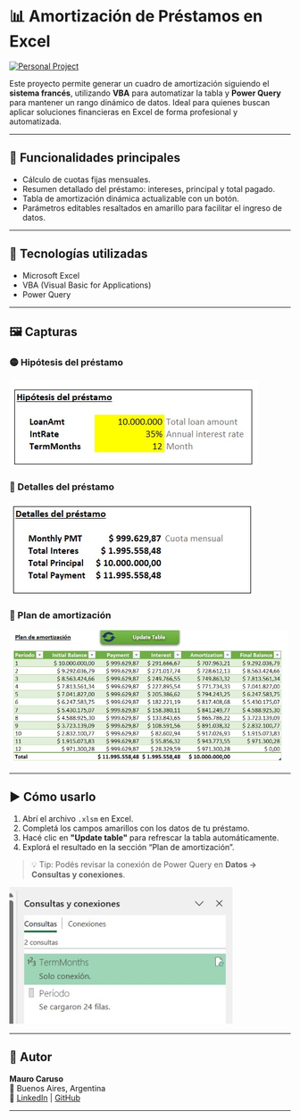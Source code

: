 # 📊 Amortización de Préstamos en Excel

[![Personal Project](https://img.shields.io/badge/Proyecto-Personal-blueviolet)](https://github.com/mauro)  

Este proyecto permite generar un cuadro de amortización siguiendo el **sistema francés**, utilizando **VBA** para automatizar la tabla y **Power Query** para mantener un rango dinámico de datos. Ideal para quienes buscan aplicar soluciones financieras en Excel de forma profesional y automatizada.

---

## 📌 Funcionalidades principales

- Cálculo de cuotas fijas mensuales.
- Resumen detallado del préstamo: intereses, principal y total pagado.
- Tabla de amortización dinámica actualizable con un botón.
- Parámetros editables resaltados en amarillo para facilitar el ingreso de datos.

---

## 🧰 Tecnologías utilizadas

- Microsoft Excel
- VBA (Visual Basic for Applications)
- Power Query

---

## 🖼️ Capturas

### 🟡 Hipótesis del préstamo

![Hipótesis del préstamo](images/Hipotesisdelprestamo.jpg)

### 📄 Detalles del préstamo

![Detalles del préstamo](images/Detalldelprestamo.jpg)

### 📆 Plan de amortización

<img src="images/Plandeamortiación.jpg" alt="Tabla de amortización con botón de actualización" width="500"/>

---

## ▶️ Cómo usarlo

1. Abrí el archivo `.xlsm` en Excel.
2. Completá los campos amarillos con los datos de tu préstamo.
3. Hacé clic en **"Update table"** para refrescar la tabla automáticamente.
4. Explorá el resultado en la sección “Plan de amortización”.

> 💡 Tip: Podés revisar la conexión de Power Query en **Datos → Consultas y conexiones**.

<img src="images/Conexiones.jpg" alt="Power Query Conexiones" width="400"/>


---
## 🧠 Autor

**Mauro Caruso**  
📍 Buenos Aires, Argentina  
🔗 [LinkedIn](https://www.linkedin.com/in/maurocaruso/) | [GitHub](https://github.com/carusomn)

---
